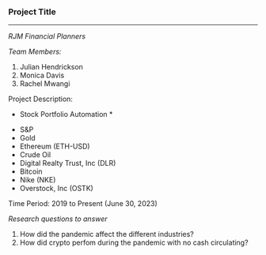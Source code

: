 ### Project Title
---
*RJM Financial Planners*

*Team Members:*
1. Julian Hendrickson
2. Monica Davis
3. Rachel Mwangi


Project Description:
* Stock Portfolio Automation *
 - S&P
 - Gold
 - Ethereum (ETH-USD)
 - Crude Oil
 - Digital Realty Trust, Inc (DLR)
 - Bitcoin
 - Nike (NKE)
 - Overstock, Inc (OSTK)
 
 Time Period:
 2019 to Present (June 30, 2023)
 
 *Research questions to answer*
 1. How did the pandemic affect the different industries?
 2. How did crypto perfom during the pandemic with no cash circulating?
